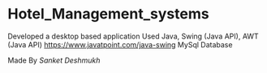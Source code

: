 # Hotel_Management_systems
Developed a desktop based application
Used Java, Swing  (Java API),  AWT (Java API)
https://www.javatpoint.com/java-swing
MySql Database

Made By *Sanket Deshmukh*

